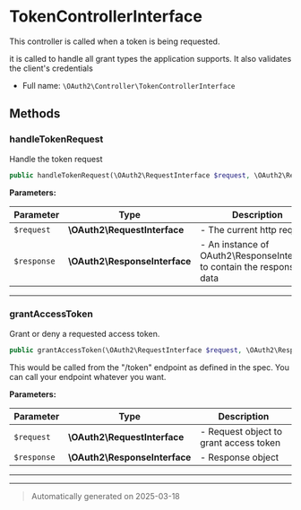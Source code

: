 
# TokenControllerInterface

This controller is called when a token is being requested.

it is called to handle all grant types the application supports.
It also validates the client's credentials

* Full name: `\OAuth2\Controller\TokenControllerInterface`



## Methods


### handleTokenRequest

Handle the token request

```php
public handleTokenRequest(\OAuth2\RequestInterface $request, \OAuth2\ResponseInterface $response): mixed
```








**Parameters:**

| Parameter | Type | Description |
|-----------|------|-------------|
| `$request` | **\OAuth2\RequestInterface** | - The current http request |
| `$response` | **\OAuth2\ResponseInterface** | - An instance of OAuth2\ResponseInterface to contain the response data |





***

### grantAccessToken

Grant or deny a requested access token.

```php
public grantAccessToken(\OAuth2\RequestInterface $request, \OAuth2\ResponseInterface $response): mixed
```

This would be called from the "/token" endpoint as defined in the spec.
You can call your endpoint whatever you want.






**Parameters:**

| Parameter | Type | Description |
|-----------|------|-------------|
| `$request` | **\OAuth2\RequestInterface** | - Request object to grant access token |
| `$response` | **\OAuth2\ResponseInterface** | - Response object |





***


***
> Automatically generated on 2025-03-18
